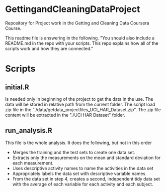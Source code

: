 # GettingandCleaningDataProject
Repository for Project work in the Getting and Cleaning Data Coursera Course.

This readme file is answering in the following. "You should also include a README.md in the repo with your scripts. This repo explains how all of the scripts work and how they are connected." 

# Scripts
## initial.R
Is needed only in beginning of the project to get the data in the use.
The data will be stored in relative path from the current folder.
The script load zip file in the "./data/getdata_projectfiles_UCI_HAR_Dataset.zip".
The zip file content will be extracted in the "./UCI HAR Dataset" folder.

## run_analysis.R
This file is the whole analysis. It does the following, but not in this order
* Merges the training and the test sets to create one data set.
* Extracts only the measurements on the mean and standard deviation for each measurement. 
* Uses descriptive activity names to name the activities in the data set
* Appropriately labels the data set with descriptive variable names. 
* From the data set in step 4, creates a second, independent tidy data set with the average of each variable for  each activity and each subject.